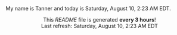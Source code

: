 My name is Tanner and today is Saturday, August 10, 2:23 AM EDT.

<p align="center">This <i>README</i> file is generated <b>every 3 hours</b>!</br>Last refresh: Saturday, August 10, 2:23 AM EDT<br /></p>
